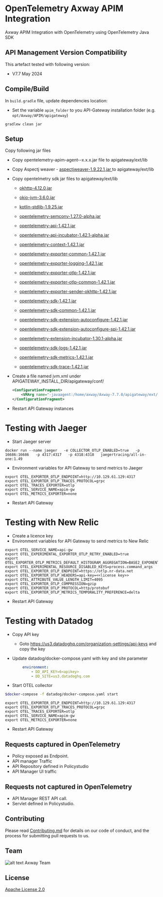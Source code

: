 # OpenTelemetry Axway APIM Integration

Axway APIM Integration with OpenTelemetry using OpenTelemetry Java SDK

## API Management Version Compatibility

This artefact tested with following version:

- V7.7 May 2024 


## Compile/Build

In `build.gradle` file, update dependencies location:

- Set the variable `apim_folder` to you API-Gateway installation folder (e.g. `opt/Axway/APIM/apigateway`)


```
gradlew clean jar
```

## Setup

Copy following jar files


- Copy opentelemetry-apim-agent--x.x.x.jar file to apigateway/ext/lib
- Copy Aspectj weaver - [ aspectjweaver-1.9.22.1.jar ](https://repo1.maven.org/maven2/org/aspectj/aspectjweaver/1.9.22.1/aspectjweaver-1.9.22.1.jar) to  apigateway/ext/lib
- Copy opentelmetry sdk jar files to apigateway/ext/lib 

  - [okhttp-4.12.0.jar](https://repo1.maven.org/maven2/com/squareup/okhttp3/okhttp/4.12.0/okhttp-4.12.0.jar)
  - [okio-jvm-3.6.0.jar](https://repo1.maven.org/maven2/com/squareup/okio/okio-jvm/3.6.0/okio-jvm-3.6.0.jar)
  - [kotlin-stdlib-1.9.25.jar](https://repo1.maven.org/maven2/org/jetbrains/kotlin/kotlin-stdlib/1.9.25/kotlin-stdlib-1.9.25.jar)

  - [opentelemetry-semconv-1.27.0-alpha.jar](https://repo1.maven.org/maven2/io/opentelemetry/semconv/opentelemetry-semconv/1.27.0-alpha/opentelemetry-semconv-1.27.0-alpha.jar)
  
  - [opentelemetry-api-1.42.1.jar](https://repo1.maven.org/maven2/io/opentelemetry/opentelemetry-api/1.42.1/opentelemetry-api-1.42.1.jar)
  - [opentelemetry-api-incubator-1.42.1-alpha.jar](https://repo1.maven.org/maven2/io/opentelemetry/opentelemetry-api-incubator/1.42.1-alpha/opentelemetry-api-incubator-1.42.1-alpha.jar)
  
  - [opentelemetry-context-1.42.1.jar](https://repo1.maven.org/maven2/io/opentelemetry/opentelemetry-context/1.42.1/opentelemetry-context-1.42.1.jar)

  - [opentelemetry-exporter-common-1.42.1.jar](https://repo1.maven.org/maven2/io/opentelemetry/opentelemetry-exporter-common/1.42.1/opentelemetry-exporter-common-1.42.1.jar)
  - [opentelemetry-exporter-logging-1.42.1.jar](https://repo1.maven.org/maven2/io/opentelemetry/opentelemetry-exporter-logging/1.42.1/opentelemetry-exporter-logging-1.42.1.jar)
  - [opentelemetry-exporter-otlp-1.42.1.jar](https://repo1.maven.org/maven2/io/opentelemetry/opentelemetry-exporter-otlp/1.42.1/opentelemetry-exporter-otlp-1.42.1.jar)
  - [opentelemetry-exporter-otlp-common-1.42.1.jar](https://repo1.maven.org/maven2/io/opentelemetry/opentelemetry-exporter-otlp-common/1.42.1/opentelemetry-exporter-otlp-common-1.42.1.jar)
  - [opentelemetry-exporter-sender-okhttp-1.42.1.jar](https://repo1.maven.org/maven2/io/opentelemetry/opentelemetry-exporter-sender-okhttp/1.42.1/opentelemetry-exporter-sender-okhttp-1.42.1.jar)

  - [opentelemetry-sdk-1.42.1.jar](https://repo1.maven.org/maven2/io/opentelemetry/opentelemetry-sdk/1.42.1/opentelemetry-sdk-1.42.1.jar)
  - [opentelemetry-sdk-common-1.42.1.jar](https://repo1.maven.org/maven2/io/opentelemetry/opentelemetry-sdk-common/1.42.1/opentelemetry-sdk-common-1.42.1.jar)
  - [opentelemetry-sdk-extension-autoconfigure-1.42.1.jar](https://repo1.maven.org/maven2/io/opentelemetry/opentelemetry-sdk-extension-autoconfigure/1.42.1/opentelemetry-sdk-extension-autoconfigure-1.42.1.jar)
  - [opentelemetry-sdk-extension-autoconfigure-spi-1.42.1.jar](https://repo1.maven.org/maven2/io/opentelemetry/opentelemetry-sdk-extension-autoconfigure-spi/1.42.1/opentelemetry-sdk-extension-autoconfigure-spi-1.42.1.jar)
 
  
  - [opentelemetry-extension-incubator-1.30.1-alpha.jar](https://repo1.maven.org/maven2/io/opentelemetry/opentelemetry-extension-incubator/1.30.1-alpha/opentelemetry-extension-incubator-1.30.1-alpha.jar)
  - [opentelemetry-sdk-logs-1.42.1.jar](https://repo1.maven.org/maven2/io/opentelemetry/opentelemetry-sdk-logs/1.42.1/opentelemetry-sdk-logs-1.42.1.jar)
  - [opentelemetry-sdk-metrics-1.42.1.jar](https://repo1.maven.org/maven2/io/opentelemetry/opentelemetry-sdk-metrics/1.42.1/opentelemetry-sdk-metrics-1.42.1.jar)
  - [opentelemetry-sdk-trace-1.42.1.jar](https://repo1.maven.org/maven2/io/opentelemetry/opentelemetry-sdk-trace/1.42.1/opentelemetry-sdk-trace-1.42.1.jar)




- Create a file named jvm.xml under APIGATEWAY_INSTALL_DIR/apigateway/conf/
    ```xml
    <ConfigurationFragment>
        <VMArg name="-javaagent:/home/axway/Axway-7.7.0/apigateway/ext/lib/aspectjweaver-1.9.22.1.jar"/>
    </ConfigurationFragment>
    ```
- Restart API Gateway instances

# Testing with Jaeger

- Start Jaeger server
```
docker run --name jaeger   -e COLLECTOR_OTLP_ENABLED=true   -p 16686:16686   -p 4317:4317   -p 4318:4318   jaegertracing/all-in-one:1.49
```

- Environment variables for API Gateway to send metrics to Jaeger

```
export OTEL_EXPORTER_OTLP_ENDPOINT=http://10.129.61.129:4317
export OTEL_EXPORTER_OTLP_TRACES_PROTOCOL=grpc
export OTEL_TRACES_EXPORTER=otlp
export OTEL_SERVICE_NAME=apim-gw
export OTEL_METRICS_EXPORTER=none
```

- Restart API Gateway

# Testing with New Relic
- Create a licence key
- Environment variables for API Gateway to send metrics to New Relic

```
export OTEL_SERVICE_NAME=api-gw
export OTEL_EXPERIMENTAL_EXPORTER_OTLP_RETRY_ENABLED=true
export OTEL_EXPORTER_OTLP_METRICS_DEFAULT_HISTOGRAM_AGGREGATION=BASE2_EXPONENTIAL_BUCKET_HISTOGRAM
export OTEL_EXPERIMENTAL_RESOURCE_DISABLED_KEYS=process.command_args
export OTEL_EXPORTER_OTLP_ENDPOINT=https://otlp.nr-data.net
export OTEL_EXPORTER_OTLP_HEADERS=api-key=<<license key>>
export OTEL_ATTRIBUTE_VALUE_LENGTH_LIMIT=4095
export OTEL_EXPORTER_OTLP_COMPRESSION=gzip
export OTEL_EXPORTER_OTLP_PROTOCOL=http/protobuf
export OTEL_EXPORTER_OTLP_METRICS_TEMPORALITY_PREFERENCE=delta
```

- Restart API Gateway

# Testing with Datadog
- Copy API key 
    - Goto https://us3.datadoghq.com/organization-settings/api-keys and copy the key

- Update datadog/docker-compose.yaml with key and site parameter 
```yaml
        environment:
            - DD_API_KEY=6<apikey>
            - DD_SITE=us3.datadoghq.com
```
- Start OTEL collector
```bash
$docker-compose -f datadog/docker-compose.yaml start
```


```
export OTEL_EXPORTER_OTLP_ENDPOINT=http://10.129.61.129:4317
export OTEL_EXPORTER_OTLP_TRACES_PROTOCOL=grpc
export OTEL_TRACES_EXPORTER=otlp
export OTEL_SERVICE_NAME=apim-gw
export OTEL_METRICS_EXPORTER=none
```


- Restart API Gateway


## Requests captured in OpenTelemetry
- Policy exposed as Endpoint.
- API manager Traffic
- API Repository defined in Policystudio
- API Manager UI traffic

## Requests not captured in OpenTelemetry
- API Manager REST API call.
- Servlet defined in Policystudio.


## Contributing

Please read [Contributing.md](https://github.com/Axway-API-Management-Plus/Common/blob/master/Contributing.md) for details on our code of conduct, and the process for submitting pull requests to us.

## Team

![alt text][Axwaylogo] Axway Team

[Axwaylogo]: https://github.com/Axway-API-Management/Common/blob/master/img/AxwayLogoSmall.png  "Axway logo"

## License
[Apache License 2.0](LICENSE)
